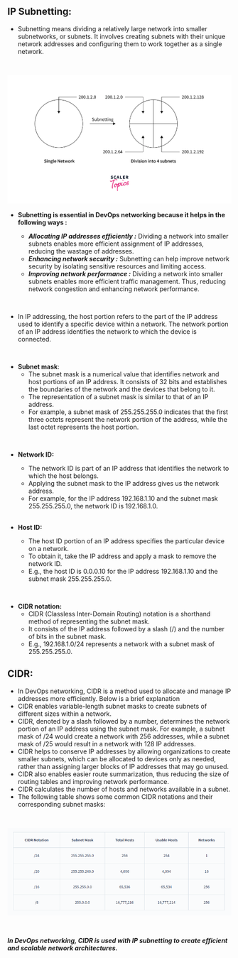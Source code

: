 ## IP Subnetting:

- Subnetting means dividing a relatively large network into smaller subnetworks, or subnets. It involves creating subnets with their unique network addresses and configuring them to work together as a single network.
  
<br>

 ![image](/resources_img/Networking/subnet%20and%20cidr/Subnetting.png)
<br>

- **Subnetting is essential in DevOps networking because it helps in the following ways :**

    - ***Allocating IP addresses efficiently :***
        Dividing a network into smaller subnets enables more efficient assignment of IP addresses, reducing the wastage of addresses.
    - ***Enhancing network security :***
        Subnetting can help improve network security by isolating sensitive resources and limiting access.
    - ***Improving network performance :***
        Dividing a network into smaller subnets enables more efficient traffic management. Thus, reducing network congestion and enhancing network performance.

<br>

- In IP addressing, the host portion refers to the part of the IP address used to identify a specific device within a network. The network portion of an IP address identifies the network to which the device is connected.
<br>

- **Subnet mask**:
    - The subnet mask is a numerical value that identifies network and host portions of an IP address. It consists of 32 bits and establishes the boundaries of the network and the devices that belong to it.
    - The representation of a subnet mask is similar to that of an IP address.
    - For example, a subnet mask of 255.255.255.0 indicates that the first three octets represent the network portion of the address, while the last octet represents the host portion.

<br>

- **Network ID:**
    - The network ID is part of an IP address that identifies the network to which the host belongs.
    - Applying the subnet mask to the IP address gives us the network address.
    - For example, for the IP address 192.168.1.10 and the subnet mask 255.255.255.0, the network ID is 192.168.1.0.
  
  <br>

- **Host ID:**
    - The host ID portion of an IP address specifies the particular device on a network.
    - To obtain it, take the IP address and apply a mask to remove the network ID.
    - E.g., the host ID is 0.0.0.10 for the IP address 192.168.1.10 and the subnet mask 255.255.255.0.

<br>

- **CIDR notation:**
    - CIDR (Classless Inter-Domain Routing) notation is a shorthand method of representing the subnet mask.
    - It consists of the IP address followed by a slash (/) and the number of bits in the subnet mask.
    - E.g., 192.168.1.0/24 represents a network with a subnet mask of 255.255.255.0.


## CIDR:

- In DevOps networking, CIDR is a method used to allocate and manage IP addresses more efficiently. Below is a brief explanation
- CIDR enables variable-length subnet masks to create subnets of different sizes within a network.
- CIDR, denoted by a slash followed by a number, determines the network portion of an IP address using the subnet mask. For example, a subnet mask of /24 would create a network with 256 addresses, while a subnet mask of /25 would result in a network with 128 IP addresses.
- CIDR helps to conserve IP addresses by allowing organizations to create smaller subnets, which can be allocated to devices only as needed, rather than assigning larger blocks of IP addresses that may go unused.
- CIDR also enables easier route summarization, thus reducing the size of routing tables and improving network performance.
- CIDR calculates the number of hosts and networks available in a subnet.
- The following table shows some common CIDR notations and their corresponding subnet masks:

<br>

![image](/resources_img/Networking/subnet%20and%20cidr/cidr.png)

<br>

***In DevOps networking, CIDR is used with IP subnetting to create efficient and scalable network architectures.***